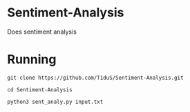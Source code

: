 # Sentiment-Analysis
Does sentiment analysis

# Running
`
git clone https://github.com/T1duS/Sentiment-Analysis.git  
`

`
cd Sentiment-Analysis  
`

`
python3 sent_analy.py input.txt
`
